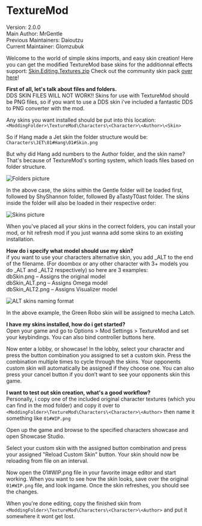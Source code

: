 # TextureMod

Version: 2.0.0  
Main Author: MrGentle  
Previous Maintainers: Daioutzu  
Current Maintainer: Glomzubuk  

Welcome to the world of simple skins imports, and easy skin creation!
Here you can get the modified TextureMod base skins for the additionnal effects support: [Skin.Editing.Textures.zip](https://github.com/Daioutzu/LLBMM-TextureMod/releases/download/1.4.9/Skin.Editing.Textures.zip)
Check out the community skin pack [over here](https://drive.google.com/drive/folders/1y1F2hbE-I4IXfeLJZ73_-tl9AJATSlTY?usp=sharing)!


**First of all, let's talk about files and folders.**  
DDS SKIN FILES WILL NOT WORK!!
Skins for use with TextureMod should be PNG files, so if you want to use a DDS skin i've included a fantastic DDS to PNG converter with the mod.

Any skins you want installed should be put into this location:
`<ModdingFolder>\TextureMod\Characters\<Character>\<Author>\<Skin>`

So if Hang made a Jet skin the folder structure would be:
`Characters\JET\01#Hang\01#Skin.png`

But why did Hang add numbers to the Author folder, and the skin name?
That's because of TextureMod's sorting system, which loads files based on folder structure.

![Folders picture](https://glomzubuk.fr/hosting/texmod/Folders.png)

In the above case, the skins within the Gentle folder will be loaded first, followed by ShyShannon folder, followed By aTastyT0ast folder. The skins inside the folder will also be loaded in their respective order:

![Skins picture](https://glomzubuk.fr/hosting/texmod/Skins.png)

When you've placed all your skins in the correct folders, you can install your mod, or hit refresh mod if you just wanna add some skins to an existing installation.

**How do i specify what model should use my skin?**  
if you want to use your characters alternative skin, you add _ALT to the end of the filename. (For doombox or any other character with 3+ models you do _ALT and _ALT2 respectively)
so here are 3 examples:  
dbSkin.png – Assigns the original model  
dbSkin_ALT.png – Assigns Omega model  
dbSkin_ALT2.png – Assigns Visualizer model

![ALT skins naming format](https://glomzubuk.fr/hosting/texmod/ALTNaming.png)

In the above example, the Green Robo skin will be assigned to mecha Latch.

**I have my skins installed, how do i get started?**  
Open your game and go to Options > Mod Settings > TextureMod and set your keybindings. You can also bind controller buttons here.

Now enter a lobby, or showcase! In the lobby, select your character and press the button combination you assigned to set a custom skin. Press the combination multiple times to cycle through the skins.
Your opponents custom skin will automatically be assigned if they choose one. You can also press your cancel button if you don’t want to see your opponents skin this game.

**I want to test out skin creation, what's a good workflow?**  
Personally, i copy one of the included original character textures (which you can find in the mod folder) and copy it over to
`<ModdingFolder>\TextureMod\Characters\<Character>\<Author>`
then name it something like `01#WIP.png`

Open up the game and browse to the specified characters showcase and open Showcase Studio.

Select your custom skin with the assigned button combination and press your assigned "Reload Custom Skin" button.
Your skin should now be reloading from file on an interval.

Now open the 01#WIP.png file in your favorite image editor and start working.
When you want to see how the skin looks, save over the original `01#WIP.png` file, and look ingame. Once the skin refreshes, you should see the changes.

When you're done editing, copy the finished skin from
`<ModdingFolder>\TextureMod\Characters\<Character>\<Author>`
and put it somewhere it wont get lost.
